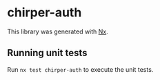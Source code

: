 # chirper-auth

This library was generated with [Nx](https://nx.dev).

## Running unit tests

Run `nx test chirper-auth` to execute the unit tests.
